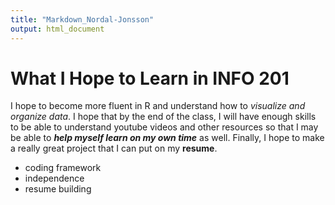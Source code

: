 ```yaml
---
title: "Markdown_Nordal-Jonsson"
output: html_document
---
```


# What I Hope to Learn in INFO 201

I hope to become more fluent in R and understand how to *visualize and organize data*. I hope that by the end of the class, I will have enough skills to be able to understand youtube videos and other resources so that I may be able to ***help myself learn on my own time*** as well. Finally, I hope to make a really great project that I can put on my **resume**. 

- coding framework
- independence
- resume building